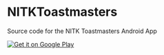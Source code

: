 # NITKToastmasters
Source code for the NITK Toastmasters Android App

<a href='https://play.google.com/store/apps/details?id=nitk.adikarbharath.nitktoastmasters&pcampaignid=MKT-Other-global-all-co-prtnr-py-PartBadge-Mar2515-1'><img alt='Get it on Google Play' src='https://play.google.com/intl/en_us/badges/images/generic/en_badge_web_generic.png'/></a>
